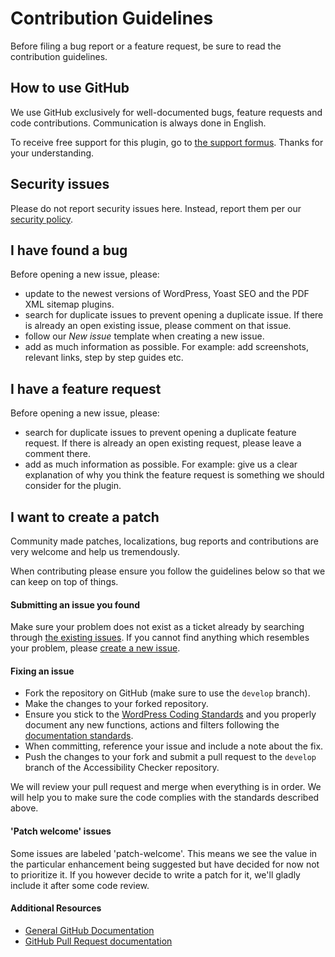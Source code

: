 # Contribution Guidelines

Before filing a bug report or a feature request, be sure to read the contribution guidelines.

## How to use GitHub
We use GitHub exclusively for well-documented bugs, feature requests and code contributions. Communication is always done in English.

To receive free support for this plugin, go to [the support formus](https://wordpress.org/support/plugin/comment-hacks/). Thanks for your understanding.

## Security issues
Please do not report security issues here. Instead, report them per our [security policy](https://github.com/emilia-capital/comment-hacks/security/policy).

## I have found a bug
Before opening a new issue, please:
* update to the newest versions of WordPress, Yoast SEO and the PDF XML sitemap plugins.
* search for duplicate issues to prevent opening a duplicate issue. If there is already an open existing issue, please comment on that issue.
* follow our _New issue_ template when creating a new issue.
* add as much information as possible. For example: add screenshots, relevant links, step by step guides etc.

## I have a feature request
Before opening a new issue, please:
* search for duplicate issues to prevent opening a duplicate feature request. If there is already an open existing request, please leave a comment there.
* add as much information as possible. For example: give us a clear explanation of why you think the feature request is something we should consider for the plugin.

## I want to create a patch
Community made patches, localizations, bug reports and contributions are very welcome and help us tremendously.

When contributing please ensure you follow the guidelines below so that we can keep on top of things.

#### Submitting an issue you found
Make sure your problem does not exist as a ticket already by searching through [the existing issues](https://github.com/emilia-capital/comment-hacks/issues/). If you cannot find anything which resembles your problem, please [create a new issue](https://github.com/emilia-capital/comment-hacks/issues/new).

#### Fixing an issue

* Fork the repository on GitHub (make sure to use the `develop` branch).
* Make the changes to your forked repository.
* Ensure you stick to the [WordPress Coding Standards](https://make.wordpress.org/core/handbook/best-practices/coding-standards/) and you properly document any new functions, actions and filters following the [documentation standards](https://make.wordpress.org/core/handbook/best-practices/inline-documentation-standards/php/).
* When committing, reference your issue and include a note about the fix.
* Push the changes to your fork and submit a pull request to the `develop` branch of the Accessibility Checker repository.

We will review your pull request and merge when everything is in order. We will help you to make sure the code complies with the standards described above.

#### 'Patch welcome' issues
Some issues are labeled 'patch-welcome'. This means we see the value in the particular enhancement being suggested but have decided for now not to prioritize it. If you however decide to write a patch for it, we'll gladly include it after some code review.

#### Additional Resources
* [General GitHub Documentation](https://help.github.com/)
* [GitHub Pull Request documentation](https://help.github.com/send-pull-requests/)
